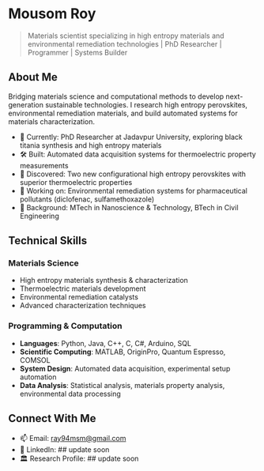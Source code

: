 # Mousom Roy

> Materials scientist specializing in high entropy materials and environmental remediation technologies | PhD Researcher | Programmer | Systems Builder

## About Me

Bridging materials science and computational methods to develop next-generation sustainable technologies. I research high entropy perovskites, environmental remediation materials, and build automated systems for materials characterization.

- 🔬 Currently: PhD Researcher at Jadavpur University, exploring black titania synthesis and high entropy materials
- 🛠️ Built: Automated data acquisition systems for thermoelectric property measurements
- 🧪 Discovered: Two new configurational high entropy perovskites with superior thermoelectric properties
- 🌱 Working on: Environmental remediation systems for pharmaceutical pollutants (diclofenac, sulfamethoxazole)
- 🔭 Background: MTech in Nanoscience & Technology, BTech in Civil Engineering

## Technical Skills

### Materials Science
- High entropy materials synthesis & characterization
- Thermoelectric materials development
- Environmental remediation catalysts
- Advanced characterization techniques

### Programming & Computation
- **Languages**: Python, Java, C++, C, C#, Arduino, SQL
- **Scientific Computing**: MATLAB, OriginPro, Quantum Espresso, COMSOL
- **System Design**: Automated data acquisition, experimental setup automation
- **Data Analysis**: Statistical analysis, materials property analysis, environmental data processing

## Connect With Me

- 📫 Email: ray94msm@gmail.com
- 🔗 LinkedIn: ## update soon
- 🏛️ Research Profile: ## update soon
